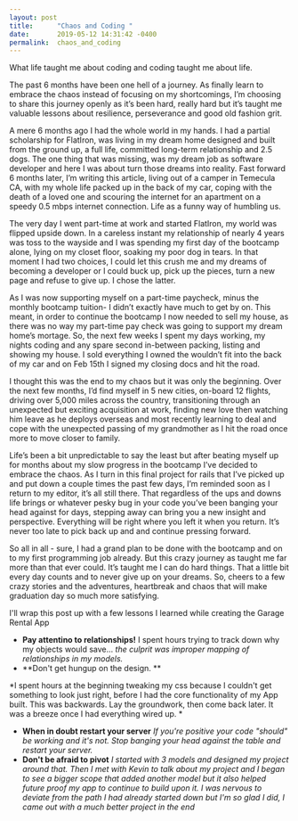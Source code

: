 ```yaml
---
layout: post
title:      "Chaos and Coding "
date:       2019-05-12 14:31:42 -0400
permalink:  chaos_and_coding
---
```



What life taught me about coding and coding taught me about life. 

The past 6 months have been one hell of a journey. As finally learn to embrace the chaos instead of focusing on my shortcomings, I’m choosing to share this journey openly as it’s been hard, really hard but it’s taught me valuable lessons about resilience, perseverance and good old fashion grit. 

A mere 6 months ago I had the whole world in my hands. I had a partial scholarship for FlatIron, was living in my dream home designed and built from the ground up, a full life, committed long-term relationship and 2.5 dogs. The one thing that was missing, was my dream job as software developer and here I was about turn those dreams into reality. Fast forward 6 months later, I’m writing this article, living out of a camper in Temecula CA, with my whole life packed up in the back of my car, coping with the death of a loved one and scouring the internet for an apartment on a speedy 0.5 mbps internet connection. Life as a funny way of humbling us. 

The very day I went part-time at work and started FlatIron, my world was flipped upside down. In a careless instant my relationship of nearly 4 years was toss to the wayside and I was spending my first day of the bootcamp alone, lying on my closet floor, soaking my poor dog in tears. In that moment I had two choices, I could let this crush me and my dreams of becoming a developer or I could buck up, pick up the pieces, turn a new page and refuse to give up. I chose the latter. 

As I was now supporting myself on a part-time paycheck, minus the monthly bootcamp tuition- I didn’t exactly have much to get by on. This meant, in order to continue the bootcamp I now needed to sell my house, as there was no way my part-time pay check was going to support my dream home’s mortage. So, the next few weeks I spent my days working, my nights coding and any spare second in-between packing, listing and showing my house. I sold everything I owned the wouldn’t fit into the back of my car and on Feb 15th I signed my closing docs and hit the road. 

I thought this was the end to my chaos but it was only the beginning. Over the next few months, I’d find myself in 5 new cities, on-board 12 flights, driving over 5,000 miles across the country, transitioning through an unexpected but exciting acquisition at work, finding new love then watching him leave as he deploys overseas and most recently learning to deal and cope with the unexpected passing of my grandmother as I hit the road once more to move closer to family. 

Life’s been a bit unpredictable to say the least but after beating myself up for months about my slow progress in the bootcamp I’ve decided to embrace the chaos. As I turn in this final project for rails that I’ve picked up and put down a couple times the past few days, I’m reminded soon as I return to my editor, it’s all still there. That regardless of the ups and downs life brings or whatever pesky bug in your code you’ve been banging your head against for days, stepping away can bring you a new insight and perspective. Everything will be right where you left it when you return. It’s never too late to pick back up and and continue pressing forward. 

So all in all - sure, I had a grand plan to be done with the bootcamp and on to my first programming job already. But this crazy journey as taught me far more than that ever could. It’s taught me I can do hard things. That a little bit every day counts and to never give up on your dreams. So, cheers to a few crazy stories and the adventures, heartbreak and chaos that will make graduation day so much more satisfying. 

I'll wrap this post up with a few lessons I learned while creating the Garage Rental App
* **Pay attentino to relationships!**
 I spent hours trying to track down why my objects would save... *the culprit was improper mapping of relationships in my models.*
* **Don't get hungup on the design. **

*I spent hours at the beginning tweaking my css because I couldn't get something to look just right, before I had the core functionality of my App built. This was backwards. Lay the groundwork, then come back later. It was a breeze once I had everything wired up. *
* **When in doubt restart your server** 
*If you're positive your code "should" be working and it's not. Stop banging your head against the table and restart your server.*
* **Don't be afraid to pivot** 
*I started with 3 models and designed my project around that. Then I met with Kevin to talk about my project and I began to see a bigger scope that added another model but it also helped future proof my app to continue to build upon it. I was nervous to deviate from the path I had already started down but I'm so glad I did, I came out with a much better project in the end* 
